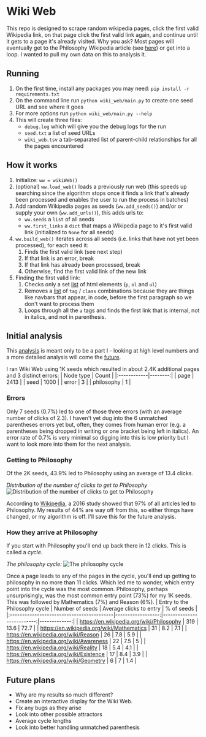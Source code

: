 # Wiki Web

This repo is designed to scrape random wikipedia pages,
click the first valid Wikipedia link,
on that page click the first valid link again,
and continue until it gets to a page it's already visited.
Why you ask?
Most pages will eventually get to the Philosophy Wikipedia article
(see [here](https://en.wikipedia.org/wiki/Wikipedia:Getting_to_Philosophy))
or get into a loop.
I wanted to pull my own data on this to analysis it.

## Running
1. On the first time, install any packages you may need: `pip install -r requirements.txt`
1. On the command line run `python wiki_web/main.py` to create one seed URL and see where it goes
1. For more options run `python wiki_web/main.py --help`
1. This will create three files:
    - `debug.log` which will give you the debug logs for the run
    - `seed.txt` a list of seed URLs
    - `wiki_web.tsv` a tab-separated list of parent-child relationships for all the pages encountered

## How it works
1. Initialize: `ww = wikiWeb()`
1. (optional) `ww.load_web()` loads a previously run web
(this speeds up searching since the algorithm stops once it finds a link that's already been processed
and enables the user to run the process in batches)
1. Add random Wikipedia pages as seeds (`ww.add_seeds()`) and/or or supply your own (`ww.add_urls()`), this adds urls to:
    - `ww.seeds` a `list` of all seeds
    - `ww.first_links` a `dict` that maps a Wikipedia page to it's first valid link (initialized to `None` for all seeds)
1. `ww.build_web()` iterates across all seeds (i.e. links that have not yet been processed), for each seed it:
    1. Finds the first valid link (see next step)
    2. If that link is an error, break
    3. If that link has already been processed, break
    4. Otherwise, find the first valid link of the new link
1. Finding the first valid link:
    1. Checks only a set
       [list]([url](https://github.com/bcorwin/wiki_web/blob/3ba17a04678d99dfd5f364f19541e4b2109c78a9/wiki_web/wiki_page.py#L97))
       of html elements (`p`, `ol` and `ul`)
    1. Removes a [list]([url](https://github.com/bcorwin/wiki_web/blob/3ba17a04678d99dfd5f364f19541e4b2109c78a9/wiki_web/wiki_page.py#L102))
        of `tag` / `class` combinations because they are things like navbars that appear, in code,
        before the first paragraph so we don't want to process them
    1. Loops through all the `a` tags and finds the first link that is internal, not in italics, and not in parenthesis. 

## Initial analysis
This [analysis](analysis\analysis.ipynb) is meant only to be a part I -
looking at high level numbers and a more detailed analysis will
come the [future](#future-plans).

I ran Wiki Web using 1K seeds
which resulted in about 2.4K additional pages and 3 distinct errors:
| Node type   |   Count |
|:------------|--------:|
| page        |    2413 |
| seed        |    1000 |
| error       |       3 |
| philosophy  |       1 |

### Errors
Only 7 seeds (0.7%) led to one of those three errors
(with an average number of clicks of 2.3).
I haven't yet dug into the 6 unmatched parentheses errors yet but, often,
they comes from human error
(e.g. a parentheses being dropped in writing or
one bracket being left in italics).
An error rate of 0.7% is very minimal so digging into this is low priority
but I want to look more into them for the next analysis.

### Getting to Philosophy
Of the 2K seeds, 43.9% led to Philosophy using an average of 13.4 clicks.

*Distribution of the number of clicks to get to Philosophy*
![Distribution of the number of clicks to get to Philosophy](image.png)

According to
[Wikipedia](https://en.wikipedia.org/wiki/Wikipedia:Getting_to_Philosophy),
a 2016 study showed that 97% of all articles led to Philosophy.
My results of 44% are way off from this,
so either things have changed,
or my algorithm is off.
I'll save this for the future analysis.

### How they arrive at Philosophy
If you start with Philosophy
you'll end up back there in 12 clicks.
This is called a *cycle*.

*The philosophy cycle:*
![The philosophy cycle](image-1.png)

Once a page leads to any of the pages in the cycle,
you'll end up getting to philosophy in no more than 11 clicks.
Which led me to wonder,
which entry point into the cycle was the most common.
Philosophy, perhaps unsurprisingly, was the most common entry point (73%)
for my 1K seeds. This was followed by Mathematics (7%) and Reason (6%).
| Entry to the Philosophy cycle             |   Number of seeds |   Average clicks to entry |   % of seeds |
|:------------------------------------------|------------------:|--------------------------:|-------------:|
| https://en.wikipedia.org/wiki/Philosophy  |               319 |                      13.6 |         72.7 |
| https://en.wikipedia.org/wiki/Mathematics |                31 |                       8.2 |          7.1 |
| https://en.wikipedia.org/wiki/Reason      |                26 |                       7.8 |          5.9 |
| https://en.wikipedia.org/wiki/Awareness   |                22 |                       7.5 |          5   |
| https://en.wikipedia.org/wiki/Reality     |                18 |                       5.4 |          4.1 |
| https://en.wikipedia.org/wiki/Existence   |                17 |                       8.4 |          3.9 |
| https://en.wikipedia.org/wiki/Geometry    |                 6 |                       7   |          1.4 |

## Future plans
- Why are my results so much different?
- Create an interactive display for the Wiki Web.
- Fix any bugs as they arise
- Look into other possible attractors
- Average cycle lengths
- Look into better handling unmatched parenthesis

